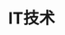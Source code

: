 ---
title: "IT技术"
description: "记录一些相关的技术或经验"
image: "matt-le-SJSpo9hQf7s-unsplash.jpg"
slug: "tech"
style:
    background: "#2a9d8f"
    color: "#fff"
---